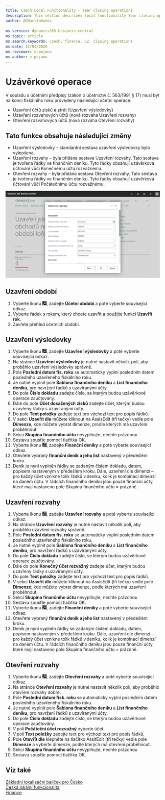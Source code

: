 ```yaml
---
title: Czech Local Functionality - Year closing operations
description: This section describes local functionality Year closing operations
author: ACMartinKunes

ms.service: dynamics365-business-central
ms.topic: article
ms.search.keywords: Czech, finance, CZ, closing operations
ms.date: 12/01/2020
ms.reviewer: v-pejano
ms.author: v-pejano
---
```


# Uzávěrkové operace

V souladu s účetními předpisy (zákon o účetnictví č. 563/1991 § 17) musí být na konci fiskálního roku provedeny následující účetní operace:
- Uzavření účtů zisků a ztrát (Uzavření výsledovky)
- Uzavření rozvahových účtů (nová rozvaha Uzavření rozvahy)
- Otevření rozvahových účtů (nová rozvaha Otevření rozvahy)

## Tato funkce obsahuje následující změny

- Uzavření výsledovky – standardní sestava uzavření výsledovky byla vylepšena.
- Uzavření rozvahy – byla přidána sestava Uzavření rozvahy. Tato sestava je tvořena řádky ve finančním deníku. Tyto řádky obsahují uzávěrková účtování vůči Konečnému účtu rozvažnému.
- Otevření rozvahy – byla přidána sestava Otevření rozvahy. Tato sestava je tvořena řádky ve finančním deníku. Tyto řádky obsahují uzávěrková účtování vůči Počátečnímu účtu rozvažnému.  

![Uzávěrkové operace - otevření rozvahy](Media/year-close-operation.png)
## Uzavření období
1. Vyberte ikonu ![Žárovky, která otevře funkci Řekněte mi](../../media/ui-search/search_small.png "Řekněte mi, co chcete dělat"), zadejte **Účetní období** a poté vyberte související odkaz.
2. Vyberte řádek s rokem, který chcete uzavřít a použijte funkci **Uzavřít rok**.
3. Zavřete přehled účetních období. 
## Uzavření výsledovky
1. Vyberte ikonu ![Žárovky, která otevře funkci Řekněte mi](../../media/ui-search/search_small.png "Řekněte mi, co chcete dělat"), zadejte **Uzavření výsledovky** a poté vyberte související odkaz.
2. Na stránce **Uzavření výsledovky** je nutné nastavit několik polí, aby proběhlo uzavření výsledovky správně.
3. Pole **Poslední datum fis. roku** se automaticky vyplní posledním datem posledního uzavřeného fiskálního roku.  
4. Je nutné vyplnit pole **Šablona finančního deníku** a **List finančního deníku**, pro navržení řádků s uzavíranými účty.
5. Do pole **Číslo dokladu** zadejte číslo, se kterým budou uzávěrkové operace zaúčtovány.
6. Dále do pole **Účet dosažených zisků** zadejte účet, kterým budou uzavřeny řádky s uzavíranými účty.
7. Do pole **Text položky** zadejte text pro výchozí text pro popis řádků.
8. V sekci **Uzavřít dle** můžete kliknout na AssisEdit (tři tečky) vedle pole **Dimenze**, kde můžete vybrat dimenze, prodle kterých má uzavření proběhnout.
9. Sekci **Skupina finančního účtu** nevyplňujte, nechte prázdnou.
10. Sestavu spusťte pomocí tlačítka OK.
11. Vyberte ikonu ![Žárovky, která otevře funkci Řekněte mi](../../media/ui-search/search_small.png "Řekněte mi, co chcete dělat"), zadejte **Finanční deníky** a poté vyberte související odkaz.
12. Otevřete vybraný **finanční deník a jeho list** nastavený v předešlém kroku.
13. Deník je nyní vyplněn řádky se zadaným číslem dokladu, datem, popisem nastaveným v předešlém kroku. Dále, uzavření dle dimenzí – pro každý účet vznikne tolik řádků v deníku, kolik je kombinací dimenzí na daném účtu. V řádcích finančního deníku jsou pouze finanční účty, které mají nastaveno pole Skupina finančního účtu = prázdné.

## Uzavření rozvahy
1. Vyberte ikonu ![Žárovky, která otevře funkci Řekněte mi](../../media/ui-search/search_small.png "Řekněte mi, co chcete dělat"), zadejte **Uzavření rozvahy** a poté vyberte související odkaz.
2. Na stránce **Uzavření rozvahy** je nutné nastavit několik polí, aby proběhlo uzavření rozvahy správně.
3. Pole **Poslední datum fis. roku** se automaticky vyplní posledním datem posledního uzavřeného fiskálního roku.  
4. Je nutné vyplnit pole **Šablona finančního deniku** a **List finančního deníku**, pro navržení řádků s uzavíranými účty.
5. Do pole **Číslo dokladu** zadejte číslo, se kterým budou uzávěrkové operace zaúčtovány.
6. Dále do pole **Konečný účet rozvažný** zadejte účet, kterým budou uzavřeny řádky s uzavíranými účty.
7. Do pole **Text položky** zadejte text pro výchozí text pro popis řádků.
8. V sekci **Uzavřít dle** můžete kliknout na AssisEdit (tři tečky) vedle pole **Dimenze**, kde můžete vybrat dimenze, podle kterých má uzavření proběhnout.
9. Sekci **Skupina finančního účtu** nevyplňujte, nechte prázdnou.
10. Sestavu spusťte pomocí tlačítka OK.
11. Vyberte ikonu ![Žárovky, která otevře funkci Řekněte mi](../../media/ui-search/search_small.png "Řekněte mi, co chcete dělat"), zadejte **Finanční deníky** a poté vyberte související odkaz.
12. Otevřete vybraný **finanční deník a jeho list** nastavený v předešlém kroku.
13. Deník je nyní vyplněn řádky se zadaným číslem dokladu, datem, popisem nastaveným v předešlém kroku. Dále, uzavření dle dimenzí – pro každý účet vznikne tolik řádků v deníku, kolik je kombinací dimenzí na daném účtu. V řádcích finančního deníku jsou pouze finanční účty, které mají nastaveno pole Skupina finančního účtu = prázdné. 

## Otevření rozvahy
1. Vyberte ikonu ![Žárovky, která otevře funkci Řekněte mi](../../media/ui-search/search_small.png "Řekněte mi, co chcete dělat"), zadejte **Otevření rozvahy** a poté vyberte související odkaz.
2. Na stránce **Otevření rozvahy** je nutné nastavit několik polí, aby proběhlo otevření rozvahy dobře.
3. Pole **Poslední datum fisk. roku** se automaticky vyplní posledním datem posledního uzavřeného fiskálního roku.  
4. Je nutné vyplnit pole **Šablona finančního deniku** a **List finančního deníku**, pro navržení řádků s uzavíranými účty. 
5. Do pole **Číslo dokladu** zadejte číslo, se kterým budou uzávěrkové operace zaúčtovány.
6. V poli **Počáteční účet rozvažný** vyberte účet.
7. V poli **Text položky** zadejte text pro výchozí text pro popis řádků.
8. Pole **Otevřít dle** klepněte na tlačítko AssitEdit (tři tečky) vedle pole **Dimenze** a vyberte dimenze, podle kterých má otevření proběhnout.
9. Sekci **Skupina finančního účtu** nevyplňujte, nechte prázdnou.
10. Sestavu spusťte pomocí tlačítka OK.

## Viz také  

[Základní lokalizační balíček pro Česko](ui-extensions-core-localization-pack-cz.md)  
[Česká lokální funkcionalita](czech-local-functionality.md)  
[Finance](finance.md)  
